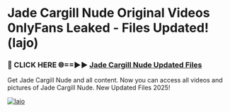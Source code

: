 # Jade Cargill Nude Original Videos 0nlyFans Leaked - Files Updated! (lajo)

<h3>🔴 CLICK HERE 🌐==►► <a href="https://tinyurl.com/52m3yx9h" rel="nofollow">Jade Cargill Nude Updated Files</a></h3>

Get Jade Cargill Nude and all content. Now you can access all videos and pictures of Jade Cargill Nude. New Updated Files 2025!

[![lajo](https://i.imgur.com/TnHtlc8.gif)](https://tinyurl.com/52m3yx9h)
